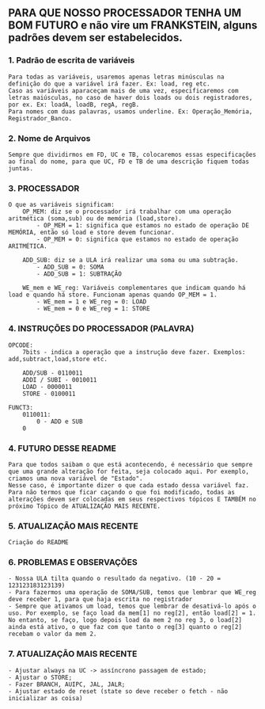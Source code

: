 ## PARA QUE NOSSO PROCESSADOR TENHA UM BOM FUTURO e não vire um FRANKSTEIN, alguns padrões devem ser estabelecidos.

### 1. Padrão de escrita de variáveis
    Para todas as variáveis, usaremos apenas letras minúsculas na definição do que a variável irá fazer. Ex: load, reg etc.
    Caso as variáveis aparaceçam mais de uma vez, especificaremos com letras maiúsculas, no caso de haver dois loads ou dois registradores, por ex. Ex: loadA, loadB, regA, regB.
    Para nomes com duas palavras, usamos underline. Ex: Operação_Memória, Registrador_Banco.

### 2. Nome de Arquivos
    Sempre que dividirmos em FD, UC e TB, colocaremos essas especificações ao final do nome, para que UC, FD e TB de uma descrição fiquem todas juntas.

### 3. PROCESSADOR
    O que as variáveis significam:
        OP_MEM: diz se o processador irá trabalhar com uma operação  aritmética (soma,sub) ou de memória (load,store).
            - OP_MEM = 1: significa que estamos no estado de operação DE MEMÓRIA, então só load e store devem funcionar.
            - OP_MEM = 0: significa que estamos no estado de operação ARITMÉTICA.

        ADD_SUB: diz se a ULA irá realizar uma soma ou uma subtração.
            - ADD_SUB = 0: SOMA
            - ADD_SUB = 1: SUBTRAÇÃO

        WE_mem e WE_reg: Variáveis complementares que indicam quando há load e quando há store. Funcionam apenas quando OP_MEM = 1.
            - WE_mem = 1 e WE_reg = 0: LOAD
            - WE_mem = 0 e WE_reg = 1: STORE


### 4. INSTRUÇÕES DO PROCESSADOR (PALAVRA)
    OPCODE: 
        7bits - indica a operação que a instrução deve fazer. Exemplos: add,subtract,load,store etc.

        ADD/SUB - 0110011
        ADDI / SUBI - 0010011
        LOAD - 0000011
        STORE - 0100011

    FUNCT3:
        0110011:
            0 - ADD e SUB
        0


### 4. FUTURO DESSE README
    Para que todos saibam o que está acontecendo, é necessário que sempre que uma grande alteração for feita, seja colocado aqui. Por exemplo, criamos uma nova variável de "Estado".
    Nesse caso, é importante dizer o que cada estado dessa variável faz.
    Para não termos que ficar caçando o que foi modificado, todas as alterações devem ser colocadas em seus respectivos tópicos E TAMBÉM no próximo Tópico de ATUALIZAÇÃO MAIS RECENTE.


### 5. ATUALIZAÇÃO MAIS RECENTE
    Criação do README

### 6. PROBLEMAS E OBSERVAÇÕES
    - Nossa ULA tilta quando o resultado da negativo. (10 - 20 = 123123183123139)
    - Para fazermos uma operação de SOMA/SUB, temos que lembrar que WE_reg deve receber 1, para que haja escrita no registrador
    - Sempre que ativamos um load, temos que lembrar de desativá-lo após o uso. Por exemplo, se faço load da mem[1] no reg[2], então load[2] = 1. No entanto, se faço, logo depois load da mem 2 no reg 3, o load[2] ainda está ativo, o que faz com que tanto o reg[3] quanto o reg[2] recebam o valor da mem 2.
    
### 7. ATUALIZAÇÃO MAIS RECENTE
    - Ajustar always na UC -> assíncrono passagem de estado;
    - Ajustar o STORE;
    - Fazer BRANCH, AUIPC, JAL, JALR;
    - Ajustar estado de reset (state so deve receber o fetch - não inicializar as coisa)